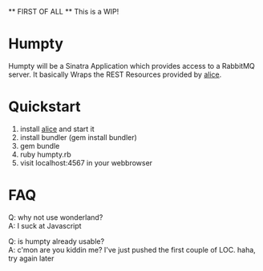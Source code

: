 ** FIRST OF ALL **
This is a WIP!

Humpty
======

Humpty will be a Sinatra Application which provides access to a RabbitMQ server. It basically Wraps the REST Resources provided by [alice](http://github.com/auser/alice). 

Quickstart
==========
1. install [alice](http://github.com/auser/alice) and start it
2. install bundler (gem install bundler)
3. gem bundle
4. ruby humpty.rb
5. visit localhost:4567 in your webbrowser

FAQ
===
Q: why not use wonderland?<br/>
A: I suck at Javascript 

Q: is humpty already usable?<br/>
A: c'mon are you kiddin me? I've just pushed the first couple of LOC. haha, try again later

